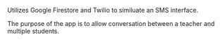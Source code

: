 Utilizes Google Firestore and Twilio to similuate an SMS interface. 

The purpose of the app is to allow conversation between a teacher and multiple students. 

